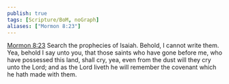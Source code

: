 ```yaml
---
publish: true
tags: [Scripture/BoM, noGraph]
aliases: ["Mormon 8:23"]
---
```

[Mormon 8:23](https://churchofjesuschrist.org/study/scriptures/bofm/morm/8?lang=eng&id=p23#p23) Search the prophecies of Isaiah. Behold, I cannot write them. Yea, behold I say unto you, that those saints who have gone before me, who have possessed this land, shall cry, yea, even from the dust will they cry unto the Lord; and as the Lord liveth he will remember the covenant which he hath made with them.
